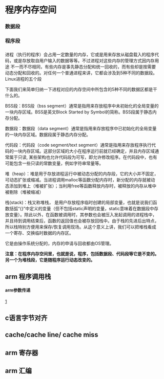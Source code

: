 # 程序内存空间    
### 数据段   
### 程序段   
### 
 
 
进程（执行的程序）会占用一定数量的内存，它或是用来存放从磁盘载入的程序代码，或是存放取自用户输入的数据等等。不过进程对这些内存的管理方式因内存用途 不一而不尽相同，有些内存是事先静态分配和统一回收的，而有些却是按需要动态分配和回收的。对任何一个普通进程来讲，它都会涉及到5种不同的数据段。
Linux进程的五个段

下面我们来简单归纳一下进程对应的内存空间中所包含的5种不同的数据区都是干什么的。

BSS段：BSS段（bss segment）通常是指用来存放程序中未初始化的全局变量的一块内存区域。BSS是英文Block Started by Symbol的简称。BSS段属于静态内存分配。

数据段：数据段（data segment）通常是指用来存放程序中已初始化的全局变量的一块内存区域。数据段属于静态内存分配。

代码段：代码段（code segment/text segment）通常是指用来存放程序执行代码的一块内存区域。这部分区域的大小在程序运行前就已经确定，并且内存区域通常属于只读, 某些架构也允许代码段为可写，即允许修改程序。在代码段中，也有可能包含一些只读的常数变量，例如字符串常量等。

堆（heap）：堆是用于存放进程运行中被动态分配的内存段，它的大小并不固定，可动态扩张或缩减。当进程调用malloc等函数分配内存时，新分配的内存就被动态添加到堆上（堆被扩张）；当利用free等函数释放内存时，被释放的内存从堆中被剔除（堆被缩减）

栈(stack)：栈又称堆栈， 是用户存放程序临时创建的局部变量，也就是说我们函数括弧“{}”中定义的变量（但不包括static声明的变量，static意味着在数据段中存放变量）。除此以外，在函数被调用时，其参数也会被压入发起调用的进程栈中，并且待到调用结束后，函数的返回值也会被存放回栈中。由于栈的先进后出特点，所以栈特别方便用来保存/恢复调用现场。从这个意义上讲，我们可以把堆栈看成一个寄存、交换临时数据的内存区。

它是由操作系统分配的，内存的申请与回收都由OS管理。

**注意：在程序内存空间里，也就是说，程序，包括数据段、代码段等它是不变的。另一个为堆栈段，它是随程序运行动态改变的。**

## arm 程序调用栈  
#### arm参数传递  
[1](https://www.cnblogs.com/chyl411/p/4579053.html)

## c语言字节对齐

## cache/cache line/ cache miss

## arm 寄存器   

## arm 汇编  

## 
